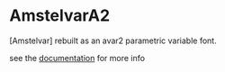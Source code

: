 AmstelvarA2
===========

[Amstelvar] rebuilt as an avar2 parametric variable font.

see the [documentation](Docs/index.md) for more info